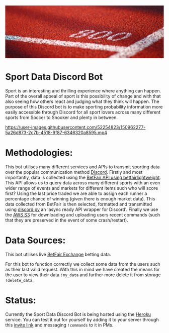 ![Banner Image](documentation_sources/banner.png)

# Sport Data Discord Bot

Sport is an interesting and thrilling experience where anything can happen. Part of the overall appeal of sport is this possibility of change and with that also seeing how others react and judging what they think will happen. The purpose of this Discord bot is to make sporting probability information more easily accessible through Discord for all sport lovers across many different sports from Soccer to Snooker and plenty in between.

https://user-images.githubusercontent.com/52254823/150962277-5a26d873-2c7b-4518-9f87-6346320a8595.mp4

# Methodologies: 

This bot utilises many different services and APIs to transmit sporting data over the popular communication method [Discord](https://discord.com/). Firstly and most importantly, data is collected using the [BetFair API using betfairlightweight](https://docs.developer.betfair.com/display/1smk3cen4v3lu3yomq5qye0ni/Betting+API). This API allows us to query data across many different sports with an even wider range of events and markets for different items such who will score first? Using the last price traded we are able to assign each runner a percentage chance of winning (given there is enough market data). This data collected from BetFair is then selected, formatted and transmitted using [discord.py](https://discordpy.readthedocs.io/en/latest/index.html) an 'async ready API wrapper for Discord'. Finally we use the [AWS S3](https://aws.amazon.com/s3/) for downloading and uploading users recent commands (such that they are preserved in the event of some crash/restart).

# Data Sources: 

This bot utilises live [BetFair Exchange](https://www.betfair.com.au/exchange/plus/) betting data.

For this bot to function correctly we collect some data from the users such as their last valid request. With this in mind we have created the means for the user to view their data `!my_data` and further more delete it from storage `!delete_data`.

# Status:

Currently the Sport Data Discord Bot is being hosted using the [Heroku](https://www.heroku.com/) service. You can test it out for yourself by adding it to your server through this [invite link](https://discord.com/api/oauth2/authorize?client_id=877412844398837800&permissions=0&scope=bot) and messaging `!commands` to it in PMs.
